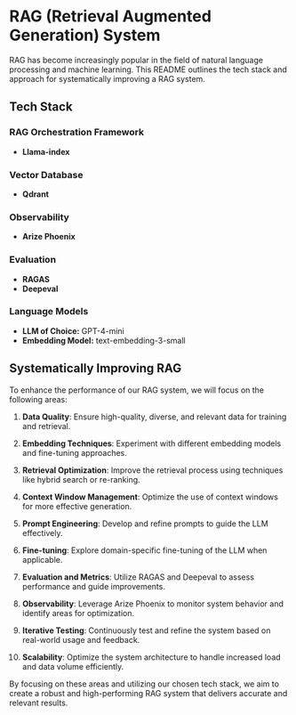 # RAG (Retrieval Augmented Generation) System

RAG has become increasingly popular in the field of natural language processing and machine learning. This README outlines the tech stack and approach for systematically improving a RAG system.

## Tech Stack

### RAG Orchestration Framework

- **Llama-index**

### Vector Database

- **Qdrant**

### Observability

- **Arize Phoenix**

### Evaluation

- **RAGAS**
- **Deepeval**

### Language Models

- **LLM of Choice:** GPT-4-mini
- **Embedding Model:** text-embedding-3-small

## Systematically Improving RAG

To enhance the performance of our RAG system, we will focus on the following areas:

1. **Data Quality**: Ensure high-quality, diverse, and relevant data for training and retrieval.

2. **Embedding Techniques**: Experiment with different embedding models and fine-tuning approaches.

3. **Retrieval Optimization**: Improve the retrieval process using techniques like hybrid search or re-ranking.

4. **Context Window Management**: Optimize the use of context windows for more effective generation.

5. **Prompt Engineering**: Develop and refine prompts to guide the LLM effectively.

6. **Fine-tuning**: Explore domain-specific fine-tuning of the LLM when applicable.

7. **Evaluation and Metrics**: Utilize RAGAS and Deepeval to assess performance and guide improvements.

8. **Observability**: Leverage Arize Phoenix to monitor system behavior and identify areas for optimization.

9. **Iterative Testing**: Continuously test and refine the system based on real-world usage and feedback.

10. **Scalability**: Optimize the system architecture to handle increased load and data volume efficiently.

By focusing on these areas and utilizing our chosen tech stack, we aim to create a robust and high-performing RAG system that delivers accurate and relevant results.
